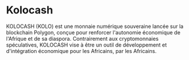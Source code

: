 # Kolocash

KOLOCASH (KOLO) est une monnaie numérique souveraine lancée sur la blockchain Polygon, conçue pour renforcer l'autonomie économique de l'Afrique et de sa diaspora. Contrairement aux cryptomonnaies spéculatives, KOLOCASH vise à être un outil de développement et d'intégration économique pour les Africains, par les Africains.
